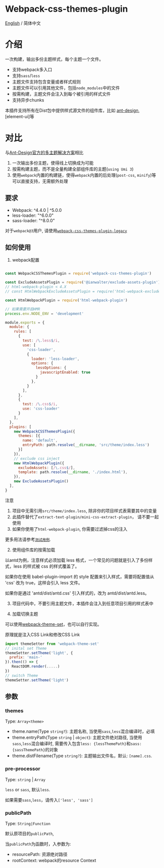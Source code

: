 # Webpack-css-themes-plugin

[English](./README.md) / 简体中文

# 介绍

一次构建，输出多份主题样式，每个主题一个文件。

- 支持webpack多入口
- 支持`sass`/`less`
- 主题文件支持包含变量或者样式规则
- 主题文件可以引用其他文件，包括`node_modules`中的文件
- 按需构建，主题文件会注入到每个被引用的样式文件
- 支持异步chunks

本插件支持所有在Dist包中提供样式源文件的组件库，比如 [ant-design](https://ant.design/), [element-ui]等

# 对比

与[Ant-Design官方的多主题解决方案](https://ant.design/docs/react/customize-theme)相比

1. 一次输出多份主题，使得线上切换成为可能
2. 按需构建主题，而不是全量构建全部组件库的主题(`using Umi 3`)
3. 使用`webpack`内置的构建链，使得`webpack`内置的后处理(`post-css`, `minify`)等可以直接支持，无需额外处理

## 要求

- Webpack: \^4.4.0 | \^5.0.0
- less-loader: "\^6.0.0"
- sass-loader: "\^8.0.0"

对于`webpack@3`用户, 请使用[`webpack-css-themes-plugin-legacy`](https://www.npmjs.com/package/webpack-css-themes-plugin-legacy)

## 如何使用

1. webpack配置

```js

const WebpackCSSThemesPlugin = require('webpack-css-themes-plugin')

const ExcludeAssetsPlugin = require('@ianwalter/exclude-assets-plugin')
// html-webpack-plugin < 4.X
// const HtmlWebpackExcludeAssetsPlugin = require('html-webpack-exclude-assets-plugin');

const HtmlWebpackPlugin = require('html-webpack-plugin')

// 如果需要开启HMR
process.env.NODE_ENV = 'development'

module.exports = {
  module: {
    rules: [
      {
        test: /\.less$/i,
        use: [
          'css-loader',
          {
            loader: 'less-loader',
            options: {
              lessOptions: {
                javascriptEnabled: true
              }
            },
          }
        ],
      },
      {
        test: /\.css$/i,
        use: 'css-loader'
      }
    ],
  },
  plugins: [
    new WebpackCSSThemesPlugin({
      themes: [{
        name: 'default',
        entryPath: path.resolve(__dirname, 'src/theme/index.less')
      }]
    }),
    // exclude css inject
    new HtmlWebpackPlugin({
      excludeAssets: [/\.css$/],
      template: path.resolve(__dirname, './index.html'),
    }),
    new ExcludeAssetsPlugin()
  ],
}
```

注意

1. 项目中无需引用`src/theme/index.less`, 除非你的项目样式表需要其中的变量
1. 此插件替代了`extract-text-plugin/mini-css-extract-plugin`， 请不要一起使用
2. 如果你使用了`html-webpack-plugin`, 你需要过滤掉css的注入

更多用法请参考[`测试用例`](/test/unit/cases).

2. 使用组件库的按需加载

以antd为例，注意样式必须加载 less 格式，一个常见的问题就是引入了多份样式，less 的样式被 css 的样式覆盖了。

如果你在使用 babel-plugin-import 的 style 配置来引入样式，需要将配置值从 'css' 改为 true，这样会引入 less 文件。

如果你是通过 'antd/dist/antd.css' 引入样式的，改为 antd/dist/antd.less。

3. 项目代码中，不要引用主题文件，本插件会注入到任意项目引用的样式表中

4. 加载切换主题

可以使用[webpack-theme-set](https://www.npmjs.com/package/webpack-theme-set)，也可以自行实现。

原理就是注入CSS Link和修改CSS Link

```js
import themeSetter from 'webpack-theme-set'
// inital set Theme
themeSetter.setTheme('light', {
  prefix: 'main-'
}).then(() => {
   ReactDOM.render(.....)
})
// switch Theme
themeSetter.setTheme('light')
```


## 参数

### themes

Type: `Array<theme>`

- theme.name(Type `string?`): 主题名称, 当使用`sass`,`less`混合编译时，必填
- theme.entryPath(Type `string` | `object`): 主题文件绝对路径, 当使用`sass`,`less`混合编译时, 需要传入包含`less: {lessThemePath}`和`sass: {sassThemePath}`的对象
- theme.distFilename(Type `string?`): 主题输出文件名，默认: `[name].css`.

### pre-processor

Type: `string` | `Array`

`less` or `sass`, 默认`less`.

如果需要`sass`,`less`，请传入`['less', 'sass']`

### publicPath

Type: `String|Function`

默认原项目的`publicPath`, 

当`publicPath`为函数时，入参数为:

- resourcePath: 资源绝对路径
- rootContext: webpack的resource Context


